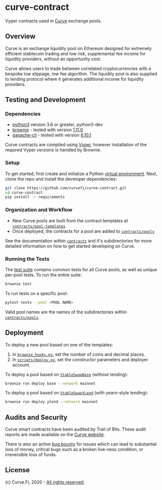 # curve-contract

Vyper contracts used in [Curve](https://www.curve.fi/) exchange pools.

## Overview

Curve is an exchange liquidity pool on Ethereum designed for extremely efficient stablecoin trading and low risk, supplemental fee income for liquidity providers, without an opportunity cost.

Curve allows users to trade between correlated cryptocurrencies with a bespoke low slippage, low fee algorithm. The liquidity pool is also supplied to lending protocol where it generates additional income for liquidity providers.

## Testing and Development

### Dependencies

* [python3](https://www.python.org/downloads/release/python-368/) version 3.6 or greater, python3-dev
* [brownie](https://github.com/iamdefinitelyahuman/brownie) - tested with version [1.11.0](https://github.com/eth-brownie/brownie/releases/tag/v1.11.0)
* [ganache-cli](https://github.com/trufflesuite/ganache-cli) - tested with version [6.10.1](https://github.com/trufflesuite/ganache-cli/releases/tag/v6.10.1)

Curve contracts are compiled using [Vyper](https://github.com/vyperlang/vyper), however installation of the required Vyper versions is handled by Brownie.

### Setup

To get started, first create and initialize a Python [virtual environment](https://docs.python.org/3/library/venv.html). Next, clone the repo and install the developer dependencies:

```bash
git clone https://github.com/curvefi/curve-contract.git
cd curve-contract
pip install -r requirements
```

### Organization and Workflow

* New Curve pools are built from the contract templates at [`contracts/pool-templates`](contracts/pool-templates)
* Once deployed, the contracts for a pool are added to [`contracts/pools`](contracts/pools)

See the documentation within [`contracts`](contracts) and it's subdirectories for more detailed information on how to get started developing on Curve.

### Running the Tests

The [test suite](tests) contains common tests for all Curve pools, as well as unique per-pool tests. To run the entire suite:

```bash
brownie test
```

To run tests on a specific pool:

```bash
pytest tests --pool <POOL NAME>
```

Valid pool names are the names of the subdirectories within [`contracts/pools`](contracts/pools).

## Deployment

To deploy a new pool based on one of the templates:

1. In [`brownie_hooks.py`](brownie_hooks.py), set the number of coins and decimal places.
2. In [`scripts/deploy.py`](scripts/deploy.py), set the constructor parameters and deployer account.

To deploy a pool based on [`StableSwapBase`](contracts/pool-templates/StableSwapBase.vy) (without lending):

```bash
brownie run deploy base --network mainnet
```

To deploy a pool based on [`StableSwapYLend`](contracts/pool-templates/StableSwapYLend.vy) (with yearn-style lending):

```bash
brownie run deploy ylend --network mainnet
```

## Audits and Security

Curve smart contracts have been audited by Trail of Bits. These audit reports are made available on the [Curve website](https://www.curve.fi/audits).

There is also an active [bug bounty](https://www.curve.fi/bugbounty) for issues which can lead to substantial loss of money, critical bugs such as a broken live-ness condition, or irreversible loss of funds.

## License

(c) Curve.Fi, 2020 - [All rights reserved](LICENSE).
